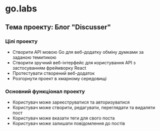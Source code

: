 # go.labs

## Тема проекту: Блог "Discusser"
### Цілі проекту
- Створити АРІ мовою Go для веб-додатку обміну думками за заданою темитикою 
- Створити зручний веб-інтерфейс для користування АРІ з застосуванням фреймворку React
- Протестувати створений веб-додаток 
- Розгорнути проект в хмарному середовищі
### Основний функціонал проекту
- Користувач може зареєструватися та авторизуватися
- Користувач може створити, редагувати, переглядати та видаляти пост 
- Користувач може вказати теги для свого поста
- Користувач може залишати повідомлення до постів
